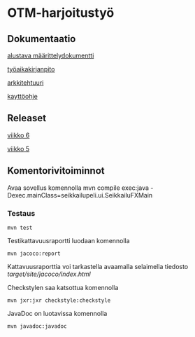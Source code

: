 # OTM-harjoitustyö

## Dokumentaatio

[alustava määrittelydokumentti](https://github.com/strajama/otm-harjoitustyo/blob/master/dokumentaatio/alustavamaarittelydokumentti.md)

[työaikakirjanpito](https://github.com/strajama/otm-harjoitustyo/blob/master/dokumentaatio/tyoaikakirjanpito.md)

[arkkitehtuuri](https://github.com/strajama/otm-harjoitustyo/blob/master/dokumentaatio/arkkitehtuuri.md)

[kayttöohje](https://github.com/strajama/otm-harjoitustyo/blob/master/dokumentaatio/kayttoohje.md)

## Releaset

[viikko 6](https://github.com/strajama/otm-harjoitustyo/releases/tag/viikko6)

[viikko 5](https://github.com/strajama/otm-harjoitustyo/releases/tag/viikko5)

## Komentorivitoiminnot

Avaa sovellus komennolla mvn compile exec:java -Dexec.mainClass=seikkailupeli.ui.SeikkailuFXMain

### Testaus

```
mvn test
```

Testikattavuusraportti luodaan komennolla

```
mvn jacoco:report
```

Kattavuusraporttia voi tarkastella avaamalla selaimella tiedosto _target/site/jacoco/index.html_


Checkstylen saa katsottua komennolla

```
mvn jxr:jxr checkstyle:checkstyle
```
JavaDoc on luotavissa komennolla

```
mvn javadoc:javadoc
```
